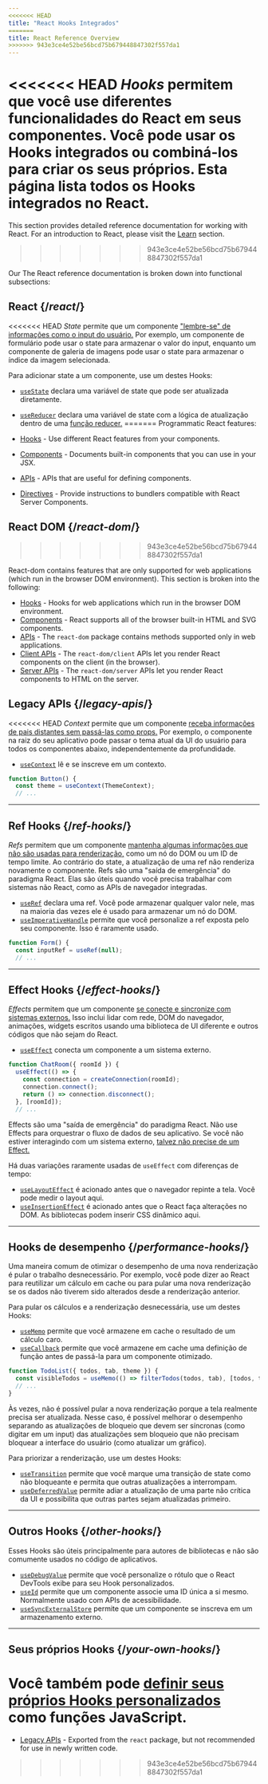 ```yaml
---
<<<<<<< HEAD
title: "React Hooks Integrados"
=======
title: React Reference Overview
>>>>>>> 943e3ce4e52be56bcd75b679448847302f557da1
---
```


<Intro>

<<<<<<< HEAD
*Hooks* permitem que você use diferentes funcionalidades do React em seus componentes. Você pode usar os Hooks integrados ou combiná-los para criar os seus próprios. Esta página lista todos os Hooks integrados no React.
=======
This section provides detailed reference documentation for working with React. For an introduction to React, please visit the [Learn](/learn) section.
>>>>>>> 943e3ce4e52be56bcd75b679448847302f557da1

</Intro>

Our The React reference documentation is broken down into functional subsections:

## React {/*react*/}

<<<<<<< HEAD
*State* permite que um componente ["lembre-se" de informações como o input do usuário.](/learn/state-a-components-memory) Por exemplo, um componente de formulário pode usar o state para armazenar o valor do input, enquanto um componente de galeria de imagens pode usar o state para armazenar o índice da imagem selecionada.

Para adicionar state a um componente, use um destes Hooks:

* [`useState`](/reference/react/useState) declara uma variável de state que pode ser atualizada diretamente.
* [`useReducer`](/reference/react/useReducer) declara uma variável de state com a lógica de atualização dentro de uma [função reducer.](/learn/extracting-state-logic-into-a-reducer)
=======
Programmatic React features:

* [Hooks](/reference/react/hooks) - Use different React features from your components.
* [Components](/reference/react/components) - Documents built-in components that you can use in your JSX.
* [APIs](/reference/react/apis) - APIs that are useful for defining components.
* [Directives](/reference/react/directives) - Provide instructions to bundlers compatible with React Server Components.

## React DOM {/*react-dom*/}
>>>>>>> 943e3ce4e52be56bcd75b679448847302f557da1

React-dom contains features that are only supported for web applications (which run in the browser DOM environment). This section is broken into the following:

* [Hooks](/reference/react-dom/hooks) - Hooks for web applications which run in the browser DOM environment.
* [Components](/reference/react-dom/components) - React supports all of the browser built-in HTML and SVG components.
* [APIs](/reference/react-dom) - The `react-dom` package contains methods supported only in web applications.
* [Client APIs](/reference/react-dom/client) - The `react-dom/client` APIs let you render React components on the client (in the browser).
* [Server APIs](/reference/react-dom/server) - The `react-dom/server` APIs let you render React components to HTML on the server.

## Legacy APIs {/*legacy-apis*/}

<<<<<<< HEAD
*Context* permite que um componente [receba informações de pais distantes sem passá-las como props.](/learn/passing-props-to-a-component) Por exemplo, o componente na raiz do seu aplicativo pode passar o tema atual da UI do usuário para todos os componentes abaixo, independentemente da profundidade.

* [`useContext`](/reference/react/useContext) lê e se inscreve em um contexto.

```js
function Button() {
  const theme = useContext(ThemeContext);
  // ...
```

---

## Ref Hooks {/*ref-hooks*/}

*Refs* permitem que um componente [mantenha algumas informações que não são usadas para renderização,](/learn/referencing-values-with-refs) como um nó do DOM ou um ID de tempo limite. Ao contrário do state, a atualização de uma ref não renderiza novamente o componente. Refs são uma "saída de emergência" do paradigma React. Elas são úteis quando você precisa trabalhar com sistemas não React, como as APIs de navegador integradas.

* [`useRef`](/reference/react/useRef) declara uma ref. Você pode armazenar qualquer valor nele, mas na maioria das vezes ele é usado para armazenar um nó do DOM.
* [`useImperativeHandle`](/reference/react/useImperativeHandle) permite que você personalize a ref exposta pelo seu componente. Isso é raramente usado.

```js
function Form() {
  const inputRef = useRef(null);
  // ...
```

---

## Effect Hooks {/*effect-hooks*/}

*Effects* permitem que um componente [se conecte e sincronize com sistemas externos.](/learn/synchronizing-with-effects) Isso inclui lidar com rede, DOM do navegador, animações, widgets escritos usando uma biblioteca de UI diferente e outros códigos que não sejam do React.

* [`useEffect`](/reference/react/useEffect) conecta um componente a um sistema externo.

```js
function ChatRoom({ roomId }) {
  useEffect(() => {
    const connection = createConnection(roomId);
    connection.connect();
    return () => connection.disconnect();
  }, [roomId]);
  // ...
```

Effects são uma "saída de emergência" do paradigma React. Não use Effects para orquestrar o fluxo de dados de seu aplicativo. Se você não estiver interagindo com um sistema externo, [talvez não precise de um Effect.](/learn/you-might-not-need-an-effect)

Há duas variações raramente usadas de `useEffect` com diferenças de tempo:

* [`useLayoutEffect`](/reference/react/useLayoutEffect) é acionado antes que o navegador repinte a tela. Você pode medir o layout aqui.
* [`useInsertionEffect`](/reference/react/useInsertionEffect) é acionado antes que o React faça alterações no DOM. As bibliotecas podem inserir CSS dinâmico aqui.

---

## Hooks de desempenho {/*performance-hooks*/}

Uma maneira comum de otimizar o desempenho de uma nova renderização é pular o trabalho desnecessário. Por exemplo, você pode dizer ao React para reutilizar um cálculo em cache ou para pular uma nova renderização se os dados não tiverem sido alterados desde a renderização anterior.

Para pular os cálculos e a renderização desnecessária, use um destes Hooks:

- [`useMemo`](/reference/react/useMemo) permite que você armazene em cache o resultado de um cálculo caro.
- [`useCallback`](/reference/react/useCallback) permite que você armazene em cache uma definição de função antes de passá-la para um componente otimizado.

```js
function TodoList({ todos, tab, theme }) {
  const visibleTodos = useMemo(() => filterTodos(todos, tab), [todos, tab]);
  // ...
}
```

Às vezes, não é possível pular a nova renderização porque a tela realmente precisa ser atualizada. Nesse caso, é possível melhorar o desempenho separando as atualizações de bloqueio que devem ser síncronas (como digitar em um input) das atualizações sem bloqueio que não precisam bloquear a interface do usuário (como atualizar um gráfico).

Para priorizar a renderização, use um destes Hooks:

- [`useTransition`](/reference/react/useTransition) permite que você marque uma transição de state como não bloqueante e permita que outras atualizações a interrompam.
- [`useDeferredValue`](/reference/react/useDeferredValue) permite adiar a atualização de uma parte não crítica da UI e possibilita que outras partes sejam atualizadas primeiro.

---

## Outros Hooks {/*other-hooks*/}

Esses Hooks são úteis principalmente para autores de bibliotecas e não são comumente usados no código de aplicativos.

- [`useDebugValue`](/reference/react/useDebugValue) permite que você personalize o rótulo que o React DevTools exibe para seu Hook personalizados.
- [`useId`](/reference/react/useId) permite que um componente associe uma ID única a si mesmo. Normalmente usado com APIs de acessibilidade.
- [`useSyncExternalStore`](/reference/react/useSyncExternalStore) permite que um componente se inscreva em um armazenamento externo.

---

## Seus próprios Hooks {/*your-own-hooks*/}

Você também pode [definir seus próprios Hooks personalizados](/learn/reusing-logic-with-custom-hooks#extracting-your-own-custom-hook-from-a-component) como funções JavaScript.
=======
* [Legacy APIs](/reference/react/legacy) - Exported from the `react` package, but not recommended for use in newly written code.
>>>>>>> 943e3ce4e52be56bcd75b679448847302f557da1
